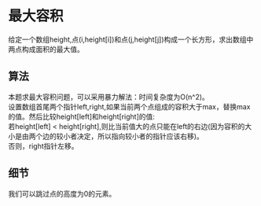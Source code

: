 # 最大容积
给定一个数组height,点(i,height[i])和点(j,height[j])构成一个长方形，求出数组中两点构成面积的最大值。

## 算法
本题求最大容积问题，可以采用暴力解法：时间复杂度为O(n^2)。  
设置数组首尾两个指针left,right,如果当前两个点组成的容积大于max，替换max的值。然后比较height[left]和height[right]的值:  
若height[left] < height[right],则比当前值大的点只能在left的右边(因为容积的大小是由两个边的较小者决定，所以指向较小者的指针应该右移)。  
否则，right指针左移。  
## 细节
我们可以跳过点的高度为0的元素。  
